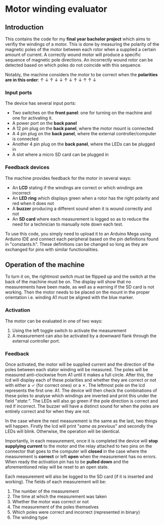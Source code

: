 # Motor winding evaluator

## Introduction

This contains the code for my **final year bachelor project** which aims to verifiy the windings of a motor. This is done by measuring the polarity of the magnetic poles of the motor between each rotor when a supplied a certain amount of current. A correctly wound motor will produce a specific sequence of magnetic pole directions. An incorrectly wound rotor can be detected based on which poles do not coincide with this sequence.

Notably, the machine considers the motor to be correct when the **polarities are in 
this order**: &uarr; &darr; &uarr; &darr; &darr; &uarr; &darr; &uarr; &darr; &uarr; &uarr; &darr; 

### Input ports
The device has several input ports:
- Two switches on the **front panel**: one for turning on the machine and one for activating it.
- A power port on the **back panel**
- A 12 pin plug on the **back panel**, where the motor mount is connected
- A 4 pin plug on the **back panel**, where the external controller/computer is connected
- Another 4 pin plug on the **back panel**, where the LEDs can be plugged in
- A slot where a micro SD card can be plugged in



### Feedback devices
The machine provides feedback for the motor in several ways: 
- An **LCD** stating if the windings are correct or which windings are incorrect
- An **LED ring** which displays green when a rotor has the right polarity and red when it does not
- A **buzzer** producing a different sound when it is wound correctly and not
- An **SD card** where each measurement is logged so as to reduce the need for a technician to manually note down each test.

To use this code, you simply need to upload it to an Arduino Mega using Arduino IDE and connect each peripheral based on the pin definitions found in "constants.h". These definitions can be changed so long as they are exchanged for pins with similar functionalities.

## Operation of the machine
To turn it on, the rightmost switch must be flipped up and the switch at the back of the machine must be on. The display will show that no measurements have been made, as well as a warning if the SD card is not working. Then the motor needs to be placed on the mount in the proper orientation i.e. winding A1 must be aligned with the blue marker.
### Activation
The motor can be evaluated in one of two ways: 
1. Using the left toggle switch to activate the measurement
1. A measurement can also be activated by a downward flank through the external controller port.

### Feedback
Once activated, the motor will be supplied current and the direction of the poles between each stator winding will be measured. The poles will be measured anti-clockwise from A1 until it makes a full circle. After this, the lcd will display each of these polarities and whether they are correct or not with either a ✓ (for correct ones) or a ✗. The leftmost pole on the lcd represents the first one: A1. The device will then check the combinations of these poles to analyse which windings are inverted and print this under the field &quot;*state:*&quot;. The LEDs will also go green if the pole direction is correct and red if incorrect. The buzzer will have a distinct sound for when the poles are entirely correct and for when they are not.

In the case where the next measurement is the same as the last, two things will happen. Firstly the lcd will print &quot;*same as previous*&quot; and secondly the LEDs will blink. Otherwise, the operation will be identical.

Importantly, in each measurement, once it is completed the device will **stop supplying current** to the motor and the relay attached to two pins on the connector that goes to the computer will **closed** in the case where the measurement is **correct** or left **open** when the measurement has no errors. When ready the activation pin has to be **pulled down** and the aforementioned relay will be reset to an open state.

Each measurement will also be logged to the SD card (if it is inserted and working). The fields of each measurement will be:
1. The number of the measurement
1. The time at which the measurement was taken
1. Whether the motor was correct or not
1. The measurement of the poles themselves
1. Which poles were correct and incorrect (represented in binary)
1. The winding type



